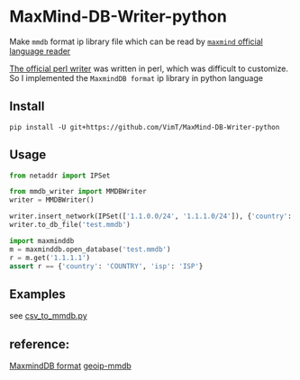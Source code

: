 # MaxMind-DB-Writer-python

Make `mmdb` format ip library file which can be read by [`maxmind` official language reader](https://dev.maxmind.com/geoip/geoip2/downloadable/)

[The official perl writer](https://github.com/maxmind/MaxMind-DB-Writer-perl) was written in perl, which was difficult to customize. So I implemented the `MaxmindDB format` ip library in python language
## Install
```shell script
pip install -U git+https://github.com/VimT/MaxMind-DB-Writer-python
```

## Usage
```python
from netaddr import IPSet

from mmdb_writer import MMDBWriter
writer = MMDBWriter()

writer.insert_network(IPSet(['1.1.0.0/24', '1.1.1.0/24']), {'country': 'COUNTRY', 'isp': 'ISP'})
writer.to_db_file('test.mmdb')

import maxminddb
m = maxminddb.open_database('test.mmdb')
r = m.get('1.1.1.1')
assert r == {'country': 'COUNTRY', 'isp': 'ISP'}
```

## Examples
see [csv_to_mmdb.py](./examples/csv_to_mmdb.py)


## reference: 
[MaxmindDB format](http://maxmind.github.io/MaxMind-DB/)
[geoip-mmdb](https://github.com/i-rinat/geoip-mmdb)
